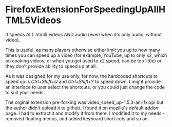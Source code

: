 # FirefoxExtensionForSpeedingUpAllHTML5Videos

It speeds ALL html5 videos AND audio (even when it's only audio, without video). 

This is useful, as many players otherwise either limit you up to how many times you can speed up a video (for example, YouTube, up to only x2, which on cooking videos, or when you get used to x2 speed, can be too little) or they don't provide ability to speed up at all.

As it was designed for my use only, for now, the hardcoded shortcuts to speed up is <em>Ctrl+Shift+U</em> and <em>Ctrl+Shift+Y</em> to speed down. I might provide an interface to user select the shortcuts, or you could just change the code to suit your needs.

The orginal extension pre-forking was video_speed_up-1.5.3-an+fx.xpi but the author didn't upload it to github. I found it on mozilla's default addon page.
  I had to extract it and modify it from there. 
  I modified it to my needs - removed floating menus, and added keyboard short cuts and so on.
